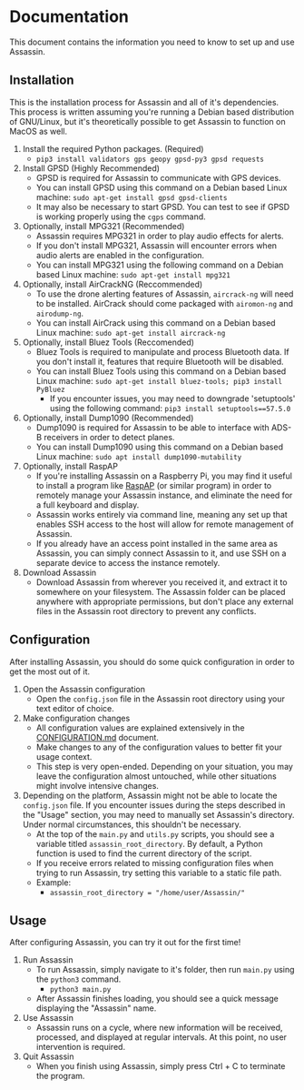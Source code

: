 # Documentation

This document contains the information you need to know to set up and use Assassin.


## Installation

This is the installation process for Assassin and all of it's dependencies. This process is written assuming you're running a Debian based distribution of GNU/Linux, but it's theoretically possible to get Assassin to function on MacOS as well.

1. Install the required Python packages. (Required)
    - `pip3 install validators gps geopy gpsd-py3 gpsd requests`
2. Install GPSD (Highly Recommended)
    - GPSD is required for Assassin to communicate with GPS devices.
    - You can install GPSD using this command on a Debian based Linux machine: `sudo apt-get install gpsd gpsd-clients`
    - It may also be necessary to start GPSD. You can test to see if GPSD is working properly using the `cgps` command.
3. Optionally, install MPG321 (Recommended)
    - Assassin requires MPG321 in order to play audio effects for alerts.
    - If you don't install MPG321, Assassin will encounter errors when audio alerts are enabled in the configuration.
    - You can install MPG321 using the following command on a Debian based Linux machine: `sudo apt-get install mpg321`
4. Optionally, install AirCrackNG (Reccommended)
    - To use the drone alerting features of Assassin, `aircrack-ng` will need to be installed. AirCrack should come packaged with `airomon-ng` and `airodump-ng`.
    - You can install AirCrack using this command on a Debian based Linux machine: `sudo apt-get install aircrack-ng`
5. Optionally, install Bluez Tools (Reccomended)
    - Bluez Tools is required to manipulate and process Bluetooth data. If you don't install it, features that require Bluetooth will be disabled.
    - You can install Bluez Tools using this command on a Debian based Linux machine: `sudo apt-get install bluez-tools; pip3 install PyBluez`
        - If you encounter issues, you may need to downgrade 'setuptools' using the following command: `pip3 install setuptools==57.5.0`
6. Optionally, install Dump1090 (Recommended)
    - Dump1090 is required for Assassin to be able to interface with ADS-B receivers in order to detect planes.
    - You can install Dump1090 using this command on a Debian based Linux machine: `sudo apt install dump1090-mutability`
7. Optionally, install RaspAP
    - If you're installing Assassin on a Raspberry Pi, you may find it useful to install a program like [RaspAP](https://github.com/RaspAP/raspap-webgui) (or similar program) in order to remotely manage your Assassin instance, and eliminate the need for a full keyboard and display.
    - Assassin works entirely via command line, meaning any set up that enables SSH access to the host will allow for remote management of Assassin.
    - If you already have an access point installed in the same area as Assassin, you can simply connect Assassin to it, and use SSH on a separate device to access the instance remotely.
8. Download Assassin
    - Download Assassin from wherever you received it, and extract it to somewhere on your filesystem. The Assassin folder can be placed anywhere with appropriate permissions, but don't place any external files in the Assassin root directory to prevent any conflicts.


## Configuration

After installing Assassin, you should do some quick configuration in order to get the most out of it.

1. Open the Assassin configuration
    - Open the `config.json` file in the Assassin root directory using your text editor of choice.
2. Make configuration changes
    - All configuration values are explained extensively in the [CONFIGURATION.md](CONFIGURATION.md) document.
    - Make changes to any of the configuration values to better fit your usage context.
    - This step is very open-ended. Depending on your situation, you may leave the configuration almost untouched, while other situations might involve intensive changes.
3. Depending on the platform, Assassin might not be able to locate the `config.json` file. If you encounter issues during the steps described in the "Usage" section, you may need to manually set Assassin's directory. Under normal circumstances, this shouldn't be necessary.
    - At the top of the `main.py` and `utils.py` scripts, you should see a variable titled `assassin_root_directory`. By default, a Python function is used to find the current directory of the script.
    - If you receive errors related to missing configuration files when trying to run Assassin, try setting this variable to a static file path.
    - Example:
        - `assassin_root_directory = "/home/user/Assassin/"`


## Usage

After configuring Assassin, you can try it out for the first time!

1. Run Assassin
    - To run Assassin, simply navigate to it's folder, then run `main.py` using the `python3` command.
        - `python3 main.py`
    - After Assassin finishes loading, you should see a quick message displaying the "Assassin" name.
2. Use Assassin
    - Assassin runs on a cycle, where new information will be received, processed, and displayed at regular intervals. At this point, no user intervention is required.
3. Quit Assassin
    - When you finish using Assassin, simply press Ctrl + C to terminate the program.
